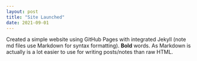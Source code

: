 ```yaml
---
layout: post
title: "Site Launched"
date: 2021-09-01
---
```

Created a simple website using GitHub Pages with integrated Jekyll (note md files use Markdown for syntax 
formatting).  **Bold** words.  As Markdown is actually is a lot easier to use for writing posts/notes than raw
HTML.
